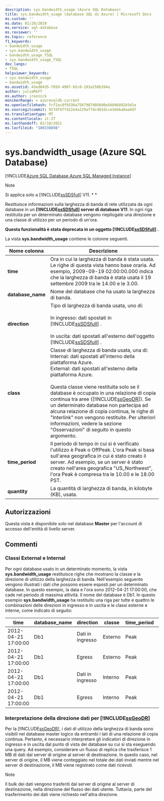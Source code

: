 ```yaml
---
description: sys.bandwidth_usage (Azure SQL Database)
title: sys.bandwidth_usage (database SQL di Azure) | Microsoft Docs
ms.custom: ''
ms.date: 01/28/2019
ms.service: sql-database
ms.reviewer: ''
ms.topic: reference
f1_keywords:
- bandwidth_usage
- sys.bandwidth_usage
- bandwidth_usage_TSQL
- sys.bandwidth_usage_TSQL
dev_langs:
- TSQL
helpviewer_keywords:
- sys.bandwidth_usage
- bandwidth_usage
ms.assetid: 43ed8435-f059-4907-b5c0-193a258b394a
author: julieMSFT
ms.author: jrasnick
monikerRange: = azuresqldb-current
ms.openlocfilehash: fcf2ac0f0336a7567987d056d0a568d6892b5d1e
ms.sourcegitcommit: 917df4ffd22e4a229af7dc481dcce3ebba0aa4d7
ms.translationtype: MT
ms.contentlocale: it-IT
ms.lasthandoff: 02/10/2021
ms.locfileid: "100338898"
---
```

# <a name="sysbandwidth_usage-azure-sql-database"></a>sys.bandwidth_usage (Azure SQL Database)

[!INCLUDE[Azure SQL Database Azure SQL Managed Instance](../../includes/applies-to-version/asdb-asdbmi.md)]

> [!NOTE]
> Si applica solo a [!INCLUDE[ssSDSfull](../../includes/sssdsfull-md.md)] V11. * *  
  
 Restituisce informazioni sulla larghezza di banda di rete utilizzata da ogni database in un **[!INCLUDE[ssSDSfull](../../includes/sssdsfull-md.md)] server di database V11**. In ogni riga restituita per un determinato database vengono riepilogate una direzione e una classe di utilizzo per un periodo di un'ora.  
  
 **Questa funzionalità è stata deprecata in un oggetto [!INCLUDE[ssSDSfull](../../includes/sssdsfull-md.md)] .**  
  
 La vista **sys.bandwidth_usage** contiene le colonne seguenti.  
  
|Nome colonna|Descrizione|  
|-----------------|-----------------|  
|**time**|Ora in cui la larghezza di banda è stata usata. Le righe di questa vista hanno base oraria. Ad esempio, 2009-09-19 02:00:00.000 indica che la larghezza di banda è stata usata il 19 settembre 2009 tra le 14.00 e le 3.00.|  
|**database_name**|Nome del database che ha usato la larghezza di banda.|  
|**direction**|Tipo di larghezza di banda usata, uno di:<br /><br /> In ingresso: dati spostati in [!INCLUDE[ssSDSfull](../../includes/sssdsfull-md.md)] .<br /><br /> In uscita: dati spostati all'esterno dell'oggetto [!INCLUDE[ssSDSfull](../../includes/sssdsfull-md.md)] .|  
|**class**|Classe di larghezza di banda usata, una di:<br />Internal: dati spostati all'interno della piattaforma Azure.<br />External: dati spostati all'esterno della piattaforma Azure.<br /><br /> Questa classe viene restituita solo se il database è occupato in una relazione di copia continua tra aree ([!INCLUDE[ssGeoDR](../../includes/ssgeodr-md.md)]). Se un determinato database non partecipa ad alcuna relazione di copia continua, le righe di "Interlink" non vengono restituite. Per ulteriori informazioni, vedere la sezione "Osservazioni" di seguito in questo argomento.|  
|**time_period**|Il periodo di tempo in cui si è verificato l'utilizzo è Peak o OffPeak. L'ora Peak si basa sull'area geografica in cui è stato creato il server. Ad esempio, se un server è stato creato nell'area geografica "US_Northwest", l'ora Peak è compresa tra le 10.00 e le 18.00 PST.|  
|**quantity**|La quantità di larghezza di banda, in kilobyte (KB), usata.|  
  
## <a name="permissions"></a>Autorizzazioni

 Questa vista è disponibile solo nel database **Master** per l'account di accesso dell'entità di livello server.  
  
## <a name="remarks"></a>Commenti  
  
### <a name="external-and-internal-classes"></a>Classi External e Internal

 Per ogni database usato in un determinato momento, la vista **sys.bandwidth_usage** restituisce righe che mostrano la classe e la direzione di utilizzo della larghezza di banda. Nell'esempio seguente vengono illustrati i dati che possono essere esposti per un determinato database. In questo esempio, la data e l'ora sono 2012-04-21 17:00:00, che cade nel periodo di massima attività. Il nome del database è Db1. In questo esempio **sys.bandwidth_usage** ha restituito una riga per tutte e quattro le combinazioni delle direzioni in ingresso e in uscita e le classi esterne e interne, come indicato di seguito:  
  
|time|database_name|direction|classe|time_period|quantity|  
|----------|--------------------|---------------|-----------|------------------|--------------|  
|2012-04-21 17:00:00|Db1|Dati in ingresso|Esterno|Peak|66|  
|2012-04-21 17:00:00|Db1|Egress|Esterno|Peak|741|  
|2012-04-21 17:00:00|Db1|Dati in ingresso|Interno|Peak|1052|  
|2012-04-21 17:00:00|Db1|Egress|Interno|Peak|3525|  
  
### <a name="interpreting-data-direction-for-ssgeodr"></a>Interpretazione della direzione dati per [!INCLUDE[ssGeoDR](../../includes/ssgeodr-md.md)]

 Per la [!INCLUDE[ssGeoDR](../../includes/ssgeodr-md.md)], i dati di utilizzo della larghezza di banda sono visibili nel database master logico da entrambi i lati di una relazione di copia continua. Pertanto, è necessario interpretare gli indicatori di direzione in ingresso e in uscita dal punto di vista dei database su cui si sta eseguendo una query. Ad esempio, considerare un flusso di replica che trasferisce 1 MB di dati dal server di origine al server di destinazione. In questo caso, nel server di origine, il MB viene conteggiato nel totale dei dati inviati mentre nel server di destinazione, il MB viene registrato come dati ricevuti.  
  
> [!NOTE]  
> Il bulk dei dati vengono trasferiti dal server di origine al server di destinazione, nella direzione del flusso dei dati utente. Tuttavia, parte del trasferimento dei dati viene richiesto nell'altra direzione.  
